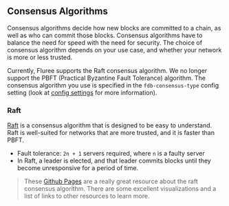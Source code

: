 ## Consensus Algorithms

Consensus algorithms decide how new blocks are committed to a chain, as well as who can commit those blocks. Consensus algorithms have to balance the need for speed with the need for security. The choice of consensus algorithm depends on your use case, and whether your network is more or less trusted.

Currently, Fluree supports the Raft consensus algorithm. We no longer support the PBFT (Practical Byzantine Fault Tolerance) algorithm. The consensus algorithm you use is specified in the `fdb-consensus-type` config setting (look at [config settings](/docs/getting-started/fluree-anywhere#config-options) for more information).

### Raft

[Raft](https://raft.github.io/raft.pdf) is a consensus algorithm that is designed to be easy to understand. Raft is well-suited for networks that are more trusted, and it is faster than PBFT.

- Fault tolerance: `2n + 1` servers required, where `n` is a faulty server
- In Raft, a leader is elected, and that leader commits blocks until they become unresponsive for a period of time.

> These [Github Pages](https://raft.github.io/) are a really great resource about the raft consensus
> algorithm. There are some excellent visualizations and a list of links to other resources to learn more.
